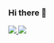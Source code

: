 ### Hi there 👋

<!--
**Hanetz/Hanetz** is a ✨ _special_ ✨ repository because its `README.md` (this file) appears on your GitHub profile.

Here are some ideas to get you started:

- 🔭 I’m currently working on ...
- 🌱 I’m currently learning ...
- 👯 I’m looking to collaborate on ...
- 🤔 I’m looking for help with ...
- 💬 Ask me about ...
- 📫 How to reach me: ...
- 😄 Pronouns: ...
- ⚡ Fun fact: ...
-->

<a href="https://www.python.org/">
    <img 
        src="http://img.shields.io/badge/-Python-white?style=flat&logo=Python&link=https://www.python.org/"
</a>
<a href="https://www.r-project.org/">
    <img 
        src="http://img.shields.io/badge/-R-#276DC3?style=flat&logo=R&link=https://www.r-project.org/"
</a>


